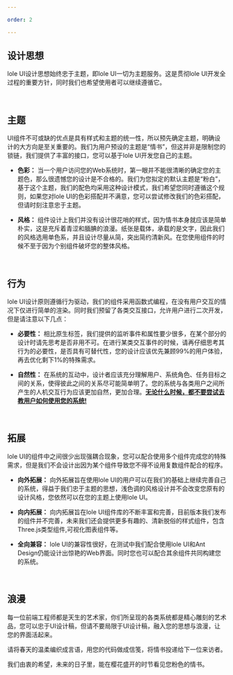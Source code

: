 ```yaml
---

order: 2

---
```


## 设计思想

lole UI设计思想始终忠于主题，即lole UI一切为主题服务。这是贯彻lole UI开发全过程的重要方针，同时我们也希望使用者可以继续遵循它。

<br/>

## 主题
UI组件不可或缺的优点是具有样式和主题的统一性，所以预先确定主题，明确设计的大方向是至关重要的。我们为用户预设的主题是“情书”，但这并非是限制您的锁链，我们提供了丰富的接口，您可以基于lole UI开发您自己的主题。

- **色彩：** 当一个用户访问您的Web系统时，第一眼并不能很清晰的确定您的主题色，那么很遗憾您的设计是不合格的。我们为您拟定的默认主题是“粉白”，基于这个主题，我们的配色均采用这种设计模式，我们希望您同时遵循这个规则，如果您对lole UI的色彩搭配并不满意，您可以尝试修改我们的色彩搭配，但请时刻注意忠于主题。

- **风格：** 组件设计上我们并没有设计很花哨的样式，因为情书本身就应该是简单朴实，这是充斥着青涩和腼腆的浪漫。纸张是载体，承载的是文字，因此我们的风格选用单色系，并且设计尽量从简，突出简约清新风。在您使用组件的时候不至于因为个别组件破坏您的整体风格。

<br/>

## 行为
lole UI设计原则遵循行为驱动，我们的组件采用函数式编程，在没有用户交互的情况下仅进行简单的渲染。同时我们预留了各类交互接口，允许用户进行二次开发，但是请注意以下几点：

- **必要性：** 相比原生标签，我们提供的监听事件和属性要少很多，在某个部分的设计时请先思考是否非用不可。在进行某类交互事件的时候，请再仔细思考其行为的必要性，是否具有可替代性，您的设计应该优先兼顾99%的用户体验，再去优化剩下1%的特殊需求。

- **自然性：** 在系统的互动中，设计者应该充分理解用户、系统角色、任务目标之间的关系，使得彼此之间的关系尽可能简单明了。您的系统与各类用户之间所产生的人机交互行为应该更加自然，更加合理。**<u>无论什么时候，都不要尝试去教用户如何使用您的系统!</u>**

<br/>

## 拓展
lole UI的组件中之间很少出现强耦合现象，您可以配合使用多个组件完成您的特殊需求，但是我们不会设计出因为某个组件导致您不得不设用复数组件配合的程序。

- **向外拓展：** 向外拓展旨在使用lole UI的用户可以在我们的基础上继续完善自己的系统，得益于我们忠于主题的思想，浅色调的风格设计并不会改变您原有的设计风格，您依然可以在您的主题上使用lole UI。

- **向内拓展：** 向内拓展旨在lole UI组件库的不断丰富和完善，目前版本我们发布的组件并不完善，未来我们还会提供更多有趣的、清新脱俗的样式组件，包含Three.js类型组件,可视化图表组件等。

- **全向兼容：** lole UI的兼容性很好，在测试中我们配合使用lole UI和Ant Design仍能设计出惊艳的Web界面。同时您也可以配合其余组件共同构建您的系统。

<br/>

## 浪漫
每一位前端工程师都是天生的艺术家，你们所呈现的各类系统都是精心雕刻的艺术品，您可以忠于UI设计稿，但请不要局限于UI设计稿，融入您的思想与浪漫，让您的界面活起来。  

请将春天的温柔编织成言语，用您的代码做成信笺，将情书投递给下一位来访者。  

我们由衷的希望，未来的日子里，能在樱花盛开的时节看见您粉色的情书。
